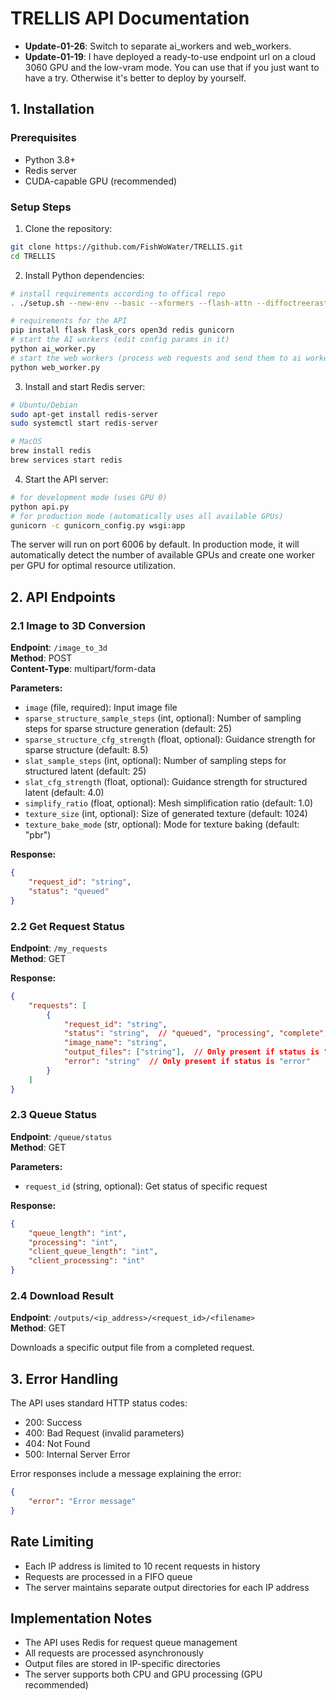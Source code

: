 # TRELLIS API Documentation
- **Update-01-26**: Switch to separate ai_workers and web_workers.
- **Update-01-19**: I have deployed a ready-to-use endpoint url on a cloud 3060 GPU and the low-vram mode. You can use that if you just want to have a try. Otherwise it's better to deploy by yourself.

## 1. Installation

### Prerequisites
- Python 3.8+
- Redis server
- CUDA-capable GPU (recommended)

### Setup Steps

1. Clone the repository:
```bash
git clone https://github.com/FishWoWater/TRELLIS.git
cd TRELLIS
```

2. Install Python dependencies:
```bash
# install requirements according to offical repo
. ./setup.sh --new-env --basic --xformers --flash-attn --diffoctreerast --spconv --mipgaussian --kaolin --nvdiffrast

# requirements for the API 
pip install flask flask_cors open3d redis gunicorn
# start the AI workers (edit config params in it)
python ai_worker.py 
# start the web workers (process web requests and send them to ai workers)
python web_worker.py 
```

3. Install and start Redis server:
```bash
# Ubuntu/Debian
sudo apt-get install redis-server
sudo systemctl start redis-server

# MacOS
brew install redis
brew services start redis
```

4. Start the API server:
```bash
# for development mode (uses GPU 0)
python api.py
# for production mode (automatically uses all available GPUs)
gunicorn -c gunicorn_config.py wsgi:app
```

The server will run on port 6006 by default. In production mode, it will automatically detect the number of available GPUs and create one worker per GPU for optimal resource utilization.

## 2. API Endpoints

### 2.1 Image to 3D Conversion
**Endpoint**: `/image_to_3d`  
**Method**: POST  
**Content-Type**: multipart/form-data

**Parameters:**
- `image` (file, required): Input image file
- `sparse_structure_sample_steps` (int, optional): Number of sampling steps for sparse structure generation (default: 25)
- `sparse_structure_cfg_strength` (float, optional): Guidance strength for sparse structure (default: 8.5)
- `slat_sample_steps` (int, optional): Number of sampling steps for structured latent (default: 25)
- `slat_cfg_strength` (float, optional): Guidance strength for structured latent (default: 4.0)
- `simplify_ratio` (float, optional): Mesh simplification ratio (default: 1.0)
- `texture_size` (int, optional): Size of generated texture (default: 1024)
- `texture_bake_mode` (str, optional): Mode for texture baking (default: "pbr")

**Response:**
```json
{
    "request_id": "string",
    "status": "queued"
}
```

### 2.2 Get Request Status
**Endpoint**: `/my_requests`  
**Method**: GET

**Response:**
```json
{
    "requests": [
        {
            "request_id": "string",
            "status": "string",  // "queued", "processing", "complete", or "error"
            "image_name": "string",
            "output_files": ["string"],  // Only present if status is "complete"
            "error": "string"  // Only present if status is "error"
        }
    ]
}
```

### 2.3 Queue Status
**Endpoint**: `/queue/status`  
**Method**: GET

**Parameters:**
- `request_id` (string, optional): Get status of specific request

**Response:**
```json
{
    "queue_length": "int",
    "processing": "int",
    "client_queue_length": "int",
    "client_processing": "int"
}
```

### 2.4 Download Result
**Endpoint**: `/outputs/<ip_address>/<request_id>/<filename>`  
**Method**: GET

Downloads a specific output file from a completed request.

## 3. Error Handling

The API uses standard HTTP status codes:
- 200: Success
- 400: Bad Request (invalid parameters)
- 404: Not Found
- 500: Internal Server Error

Error responses include a message explaining the error:
```json
{
    "error": "Error message"
}
```

## Rate Limiting

- Each IP address is limited to 10 recent requests in history
- Requests are processed in a FIFO queue
- The server maintains separate output directories for each IP address

## Implementation Notes

- The API uses Redis for request queue management
- All requests are processed asynchronously
- Output files are stored in IP-specific directories
- The server supports both CPU and GPU processing (GPU recommended)
